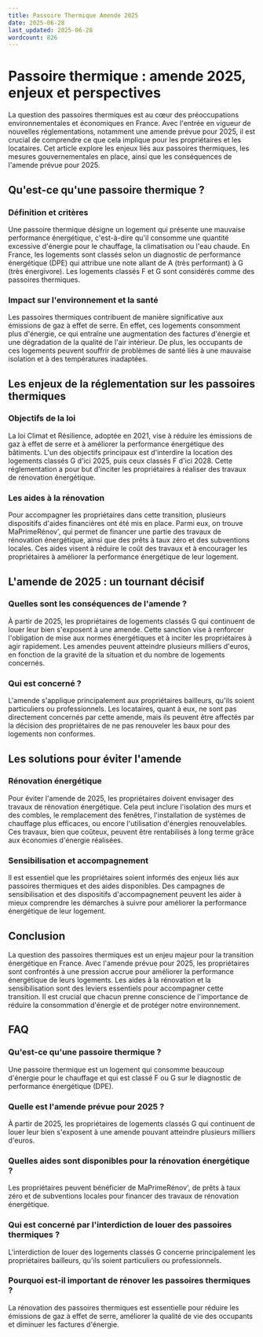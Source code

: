```yaml
---
title: Passoire Thermique Amende 2025
date: 2025-06-28
last_updated: 2025-06-28
wordcount: 826
---
```


# Passoire thermique : amende 2025, enjeux et perspectives

La question des passoires thermiques est au cœur des préoccupations environnementales et économiques en France. Avec l'entrée en vigueur de nouvelles réglementations, notamment une amende prévue pour 2025, il est crucial de comprendre ce que cela implique pour les propriétaires et les locataires. Cet article explore les enjeux liés aux passoires thermiques, les mesures gouvernementales en place, ainsi que les conséquences de l'amende prévue pour 2025.

## Qu'est-ce qu'une passoire thermique ?

### Définition et critères

Une passoire thermique désigne un logement qui présente une mauvaise performance énergétique, c'est-à-dire qu'il consomme une quantité excessive d'énergie pour le chauffage, la climatisation ou l'eau chaude. En France, les logements sont classés selon un diagnostic de performance énergétique (DPE) qui attribue une note allant de A (très performant) à G (très énergivore). Les logements classés F et G sont considérés comme des passoires thermiques.

### Impact sur l'environnement et la santé

Les passoires thermiques contribuent de manière significative aux émissions de gaz à effet de serre. En effet, ces logements consomment plus d'énergie, ce qui entraîne une augmentation des factures d'énergie et une dégradation de la qualité de l'air intérieur. De plus, les occupants de ces logements peuvent souffrir de problèmes de santé liés à une mauvaise isolation et à des températures inadaptées.

## Les enjeux de la réglementation sur les passoires thermiques

### Objectifs de la loi

La loi Climat et Résilience, adoptée en 2021, vise à réduire les émissions de gaz à effet de serre et à améliorer la performance énergétique des bâtiments. L'un des objectifs principaux est d'interdire la location des logements classés G d'ici 2025, puis ceux classés F d'ici 2028. Cette réglementation a pour but d'inciter les propriétaires à réaliser des travaux de rénovation énergétique.

### Les aides à la rénovation

Pour accompagner les propriétaires dans cette transition, plusieurs dispositifs d'aides financières ont été mis en place. Parmi eux, on trouve MaPrimeRénov', qui permet de financer une partie des travaux de rénovation énergétique, ainsi que des prêts à taux zéro et des subventions locales. Ces aides visent à réduire le coût des travaux et à encourager les propriétaires à améliorer la performance énergétique de leur logement.

## L'amende de 2025 : un tournant décisif

### Quelles sont les conséquences de l'amende ?

À partir de 2025, les propriétaires de logements classés G qui continuent de louer leur bien s'exposent à une amende. Cette sanction vise à renforcer l'obligation de mise aux normes énergétiques et à inciter les propriétaires à agir rapidement. Les amendes peuvent atteindre plusieurs milliers d'euros, en fonction de la gravité de la situation et du nombre de logements concernés.

### Qui est concerné ?

L'amende s'applique principalement aux propriétaires bailleurs, qu'ils soient particuliers ou professionnels. Les locataires, quant à eux, ne sont pas directement concernés par cette amende, mais ils peuvent être affectés par la décision des propriétaires de ne pas renouveler les baux pour des logements non conformes.

## Les solutions pour éviter l'amende

### Rénovation énergétique

Pour éviter l'amende de 2025, les propriétaires doivent envisager des travaux de rénovation énergétique. Cela peut inclure l'isolation des murs et des combles, le remplacement des fenêtres, l'installation de systèmes de chauffage plus efficaces, ou encore l'utilisation d'énergies renouvelables. Ces travaux, bien que coûteux, peuvent être rentabilisés à long terme grâce aux économies d'énergie réalisées.

### Sensibilisation et accompagnement

Il est essentiel que les propriétaires soient informés des enjeux liés aux passoires thermiques et des aides disponibles. Des campagnes de sensibilisation et des dispositifs d'accompagnement peuvent les aider à mieux comprendre les démarches à suivre pour améliorer la performance énergétique de leur logement.

## Conclusion

La question des passoires thermiques est un enjeu majeur pour la transition énergétique en France. Avec l'amende prévue pour 2025, les propriétaires sont confrontés à une pression accrue pour améliorer la performance énergétique de leurs logements. Les aides à la rénovation et la sensibilisation sont des leviers essentiels pour accompagner cette transition. Il est crucial que chacun prenne conscience de l'importance de réduire la consommation d'énergie et de protéger notre environnement.

## FAQ

### Qu'est-ce qu'une passoire thermique ?

Une passoire thermique est un logement qui consomme beaucoup d'énergie pour le chauffage et qui est classé F ou G sur le diagnostic de performance énergétique (DPE).

### Quelle est l'amende prévue pour 2025 ?

À partir de 2025, les propriétaires de logements classés G qui continuent de louer leur bien s'exposent à une amende pouvant atteindre plusieurs milliers d'euros.

### Quelles aides sont disponibles pour la rénovation énergétique ?

Les propriétaires peuvent bénéficier de MaPrimeRénov', de prêts à taux zéro et de subventions locales pour financer des travaux de rénovation énergétique.

### Qui est concerné par l'interdiction de louer des passoires thermiques ?

L'interdiction de louer des logements classés G concerne principalement les propriétaires bailleurs, qu'ils soient particuliers ou professionnels.

### Pourquoi est-il important de rénover les passoires thermiques ?

La rénovation des passoires thermiques est essentielle pour réduire les émissions de gaz à effet de serre, améliorer la qualité de vie des occupants et diminuer les factures d'énergie.